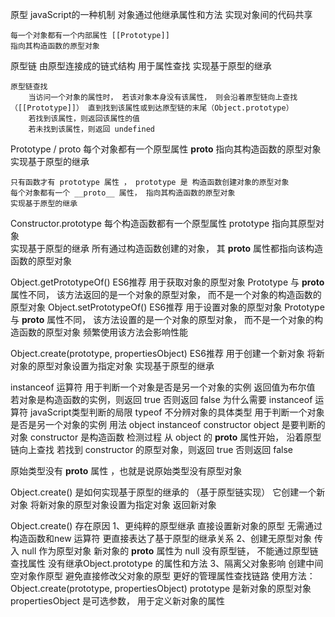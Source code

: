 原型
    javaScript的一种机制
    对象通过他继承属性和方法
    实现对象间的代码共享

    每一个对象都有一个内部属性 [[Prototype]]
    指向其构造函数的原型对象
    
原型链
    由原型连接成的链式结构
    用于属性查找
    实现基于原型的继承

    原型链查找
        当访问一个对象的属性时， 若该对象本身没有该属性， 则会沿着原型链向上查找 （[[Prototype]]） 直到找到该属性或到达原型链的末尾（Object.prototype）
        若找到该属性，则返回该属性的值
        若未找到该属性，则返回 undefined

Prototype / proto
    每个对象都有一个原型属性 __proto__
    指向其构造函数的原型对象
    实现基于原型的继承

    只有函数才有 prototype 属性 ， prototype 是 构造函数创建对象的原型对象
    每个对象都有一个 __proto__ 属性， 指向其构造函数的原型对象
    实现基于原型的继承

Constructor.prototype
    每个构造函数都有一个原型属性 prototype
    指向其原型对象             
    实现基于原型的继承
    所有通过构造函数创建的对象， 其 __proto__ 属性都指向该构造函数的原型对象

Object.getPrototypeOf()         ES6推荐
    用于获取对象的原型对象 Prototype
    与 __proto__ 属性不同， 该方法返回的是一个对象的原型对象， 而不是一个对象的构造函数的原型对象
Object.setPrototypeOf()         ES6推荐
    用于设置对象的原型对象 Prototype
    与 __proto__ 属性不同， 该方法设置的是一个对象的原型对象， 而不是一个对象的构造函数的原型对象
    频繁使用该方法会影响性能

Object.create(prototype, propertiesObject)                 ES6推荐
    用于创建一个新对象
    将新对象的原型对象设置为指定对象
    实现基于原型的继承


instanceof 运算符
    用于判断一个对象是否是另一个对象的实例
    返回值为布尔值
        若对象是构造函数的实例，则返回 true
        否则返回 false
为什么需要 instanceof 运算符
    javaScript类型判断的局限
    typeof 不分辨对象的具体类型
    用于判断一个对象是否是另一个对象的实例
用法
    object instanceof constructor
    object 是要判断的对象
    constructor 是构造函数
检测过程
    从 object 的 __proto__ 属性开始， 沿着原型链向上查找
    若找到 constructor 的原型对象，则返回 true
    否则返回 false

原始类型没有 __proto__ 属性 ，也就是说原始类型没有原型对象

Object.create()  是如何实现基于原型的继承的   （基于原型链实现）
    它创建一个新对象
    将新对象的原型对象设置为指定对象
    返回新对象

Object.create() 存在原因
    1、更纯粹的原型继承
        直接设置新对象的原型
        无需通过构造函数和new 运算符
        更直接表达了基于原型的继承关系
    2、创建无原型对象
        传入 null 作为原型对象
        新对象的 __proto__ 属性为 null
        没有原型链， 不能通过原型链查找属性
        没有继承Object.prototype 的属性和方法
    3、隔离父对象影响
        创建中间空对象作原型
        避免直接修改父对象的原型
        更好的管理属性查找链路
使用方法：
    Object.create(prototype, propertiesObject)
        prototype 是新对象的原型对象
        propertiesObject 是可选参数， 用于定义新对象的属性
